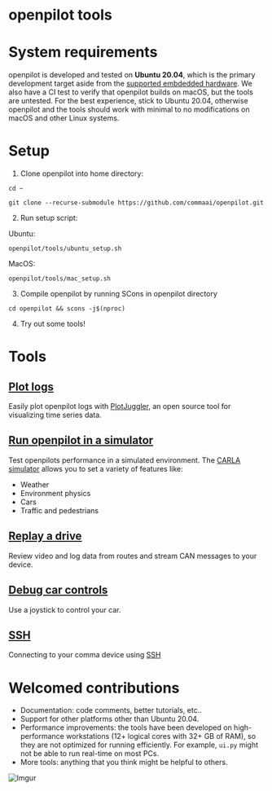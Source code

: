 openpilot tools
============

System requirements
============

openpilot is developed and tested on **Ubuntu 20.04**, which is the primary development target aside from the [supported embdedded hardware](https://github.com/commaai/openpilot#supported-hardware). We also have a CI test to verify that openpilot builds on macOS, but the tools are untested. For the best experience, stick to Ubuntu 20.04, otherwise openpilot and the tools should work with minimal to no modifications on macOS and other Linux systems.

Setup
============
1. Clone openpilot into home directory:
```
cd ~

git clone --recurse-submodule https://github.com/commaai/openpilot.git

```

2. Run setup script:

Ubuntu:
```
openpilot/tools/ubuntu_setup.sh
```
MacOS:
```
openpilot/tools/mac_setup.sh
```

3. Compile openpilot by running SCons in openpilot directory
```
cd openpilot && scons -j$(nproc)
```

4. Try out some tools!


Tools
============

[Plot logs](plotjuggler)
-------------

Easily plot openpilot logs with [PlotJuggler](https://github.com/facontidavide/PlotJuggler), an open source tool for visualizing time series data.


[Run openpilot in a simulator](sim)
-------------

Test openpilots performance in a simulated environment. The [CARLA simulator](https://github.com/carla-simulator/carla) allows you to set a variety of features like:
* Weather
* Environment physics
* Cars
* Traffic and pedestrians


[Replay a drive](replay)
-------------

Review video and log data from routes and stream CAN messages to your device.


[Debug car controls](carcontrols)
-------------

Use a joystick to control your car.

[SSH](ssh)
-------------

Connecting to your comma device using [SSH](tools/ssh/README.md)

Welcomed contributions
=============

* Documentation: code comments, better tutorials, etc..
* Support for other platforms other than Ubuntu 20.04.
* Performance improvements: the tools have been developed on high-performance workstations (12+ logical cores with 32+ GB of RAM), so they are not optimized for running efficiently. For example, `ui.py` might not be able to run real-time on most PCs.
* More tools: anything that you think might be helpful to others.

![Imgur](https://i.imgur.com/IdfBgwK.jpg)
